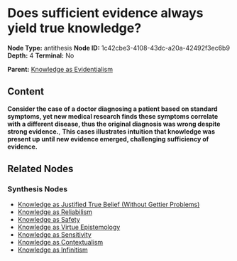 # Does sufficient evidence always yield true knowledge?

**Node Type:** antithesis
**Node ID:** 1c42cbe3-4108-43dc-a20a-42492f3ec6b9
**Depth:** 4
**Terminal:** No

**Parent:** [Knowledge as Evidentialism](knowledge-as-evidentialism-synthesis-853bcd01-eab0-4656-87e1-316cbcbcb19b.md)

## Content

**Consider the case of a doctor diagnosing a patient based on standard symptoms, yet new medical research finds these symptoms correlate with a different disease, thus the original diagnosis was wrong despite strong evidence.**, **This cases illustrates intuition that knowledge was present up until new evidence emerged, challenging sufficiency of evidence.**

## Related Nodes

### Synthesis Nodes

- [Knowledge as Justified True Belief (Without Gettier Problems)](knowledge-as-justified-true-belief-without-gettier-problems-synthesis-8cbb680c-cebe-42af-895c-1d140bf21bd7.md)
- [Knowledge as Reliabilism](knowledge-as-reliabilism-synthesis-eb26ebdc-34d3-4243-9e40-0f21b39f3afe.md)
- [Knowledge as Safety](knowledge-as-safety-synthesis-721622e3-7a62-4fda-9362-9d89157e4cbe.md)
- [Knowledge as Virtue Epistemology](knowledge-as-virtue-epistemology-synthesis-53c3d02a-d95e-47b8-a958-59b699cf2598.md)
- [Knowledge as Sensitivity](knowledge-as-sensitivity-synthesis-f1428167-f577-4006-a58f-3fbcf45f63d7.md)
- [Knowledge as Contextualism](knowledge-as-contextualism-synthesis-d37e0b7c-f3a4-49c9-95ba-b7400a934cdb.md)
- [Knowledge as Infinitism](knowledge-as-infinitism-synthesis-e60c0a7d-932b-4586-bdb2-e30b756e865a.md)
